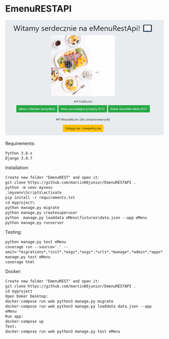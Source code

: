 EmenuRESTAPI 
===========

![alt text](https://github.com/marcin86junior/EmenuRESTAPI/blob/main/readme.PNG?raw=true)

Requirements:

	Python 3.8.x
	Django 3.0.7

Installation:

	Create new folder "EmenuREST" and open it:
	git clone https://github.com/marcin86junior/EmenuRESTAPI .
	python -m venv myvenv
	.\myvenv\Scripts\activate
	pip install -r requirements.txt
	cd myproject\
	python manage.py migrate
	python manage.py createsuperuser
	python  manage.py loaddata eMenu\fixtures\data.json --app eMenu
	python manage.py runserver 

Testing:

	python manage.py test eMenu
	coverage run --source='.' --omit='*migrations*,*init*,*wsgi*,*asgi*,*urls*,*manage*,*admin*,*apps*,*settings*,*test*,*seriali*' manage.py test eMenu
	coverage html

Docker:

	Create new folder "EmenuREST" and open it:
	git clone https://github.com/marcin86junior/EmenuRESTAPI .
	cd myproject
	Open Doker Desktop:
	docker-compose run web python3 manage.py migrate
	docker-compose run web python3 manage.py loaddata data.json --app eMenu
	Run app:
	docker-compose up
	Test:
	docker-compose run web python3 manage.py test eMenu
